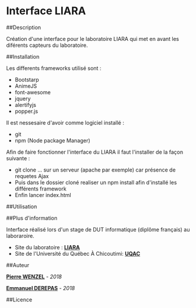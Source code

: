 # Interface LIARA

##Description

Création d'une interface pour le laboratoire LIARA qui met en avant les diférents capteurs du laboratoire. 

##Installation

Les differents frameworks utilisé sont :
* Bootstarp
* AnimeJS
* font-awesome
* jquery
* alertifyjs
* popper.js

Il est nessesaire d'avoir comme logiciel installé :
* git
* npm (Node package Manager) 

Afin de faire fonctionner l'interface du LIARA il faut l'installer de la façon suivante :
 * git clone ... sur un serveur (apache par exemple) car présence de requetes Ajax
 * Puis dans le dossier cloné realiser un npm install afin d'installé les différents framework
 * Enfin lancer index.html
 

##Utilisation


##Plus d'information

Interface réalisé lors d'un stage de DUT informatique (diplôme français) au laboraroire.

* Site du laboratoire : **[LIARA](http://liara.uqac.ca/)**
* Site de l'Université du Québec À Chicoutimi: **[UQAC](http://www.uqac.ca/)**

##Auteur

**[Pierre WENZEL](mailto:pierre.wenzel@outlook.com)** - _2018_

**[Emmanuel DEREPAS](mailto:toto@toto.fr)** - _2018_

##Licence